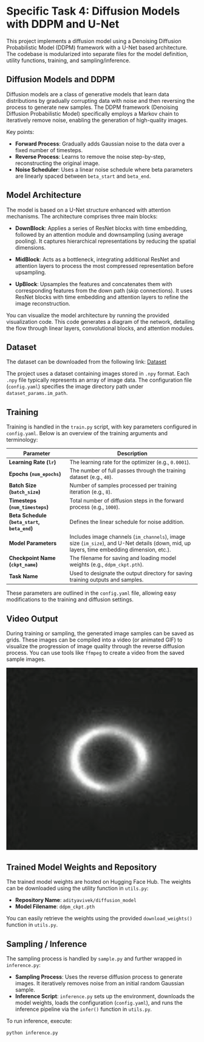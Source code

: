 # Specific Task 4: Diffusion Models with DDPM and U-Net

This project implements a diffusion model using a Denoising Diffusion Probabilistic Model (DDPM) framework with a U-Net based architecture. The codebase is modularized into separate files for the model definition, utility functions, training, and sampling/inference.

## Diffusion Models and DDPM

Diffusion models are a class of generative models that learn data distributions by gradually corrupting data with noise and then reversing the process to generate new samples. The DDPM framework (Denoising Diffusion Probabilistic Model) specifically employs a Markov chain to iteratively remove noise, enabling the generation of high-quality images.

Key points:
- **Forward Process**: Gradually adds Gaussian noise to the data over a fixed number of timesteps.
- **Reverse Process**: Learns to remove the noise step-by-step, reconstructing the original image.
- **Noise Scheduler**: Uses a linear noise schedule where beta parameters are linearly spaced between `beta_start` and `beta_end`.

## Model Architecture

The model is based on a U-Net structure enhanced with attention mechanisms. The architecture comprises three main blocks:

- **DownBlock**: Applies a series of ResNet blocks with time embedding, followed by an attention module and downsampling (using average pooling). It captures hierarchical representations by reducing the spatial dimensions.
  
- **MidBlock**: Acts as a bottleneck, integrating additional ResNet and attention layers to process the most compressed representation before upsampling.
  
- **UpBlock**: Upsamples the features and concatenates them with corresponding features from the down path (skip connections). It uses ResNet blocks with time embedding and attention layers to refine the image reconstruction.

You can visualize the model architecture by running the provided visualization code. This code generates a diagram of the network, detailing the flow through linear layers, convolutional blocks, and attention modules.

## Dataset

The dataset can be downloaded from the following link:
[Dataset](https://drive.google.com/file/d/1cJyPQzVOzsCZQctNBuHCqxHnOY7v7UiA/view?usp=sharing)

The project uses a dataset containing images stored in `.npy` format. Each `.npy` file typically represents an array of image data. The configuration file (`config.yaml`) specifies the image directory path under `dataset_params.im_path`.

## Training

Training is handled in the `train.py` script, with key parameters configured in `config.yaml`. Below is an overview of the training arguments and terminology:

| **Parameter**                      | **Description** |
|------------------------------------|----------------|
| **Learning Rate (`lr`)**           | The learning rate for the optimizer (e.g., `0.0001`). |
| **Epochs (`num_epochs`)**          | The number of full passes through the training dataset (e.g., `40`). |
| **Batch Size (`batch_size`)**      | Number of samples processed per training iteration (e.g., `8`). |
| **Timesteps (`num_timesteps`)**    | Total number of diffusion steps in the forward process (e.g., `1000`). |
| **Beta Schedule (`beta_start`, `beta_end`)** | Defines the linear schedule for noise addition. |
| **Model Parameters**               | Includes image channels (`im_channels`), image size (`im_size`), and U-Net details (down, mid, up layers, time embedding dimension, etc.). |
| **Checkpoint Name (`ckpt_name`)**  | The filename for saving and loading model weights (e.g., `ddpm_ckpt.pth`). |
| **Task Name**                      | Used to designate the output directory for saving training outputs and samples. |


These parameters are outlined in the `config.yaml` file, allowing easy modifications to the training and diffusion settings.

## Video Output

During training or sampling, the generated image samples can be saved as grids. These images can be compiled into a video (or animated GIF) to visualize the progression of image quality through the reverse diffusion process. You can use tools like `ffmpeg` to create a video from the saved sample images.

[![Watch the video](https://raw.githubusercontent.com/adityavivekanand/GSOC_2025_ML4SCI/main/Results/ST4_thumbnail.png)](https://raw.githubusercontent.com/adityavivekanand/GSOC_2025_ML4SCI/main/Results/output-video.avi)

## Trained Model Weights and Repository

The trained model weights are hosted on Hugging Face Hub. The weights can be downloaded using the utility function in `utils.py`:
- **Repository Name**: `adityavivek/diffusion_model`
- **Model Filename**: `ddpm_ckpt.pth`

You can easily retrieve the weights using the provided `download_weights()` function in `utils.py`.

## Sampling / Inference

The sampling process is handled by `sample.py` and further wrapped in `inference.py`:
- **Sampling Process**: Uses the reverse diffusion process to generate images. It iteratively removes noise from an initial random Gaussian sample.
- **Inference Script**: `inference.py` sets up the environment, downloads the model weights, loads the configuration (`config.yaml`), and runs the inference pipeline via the `infer()` function in `utils.py`.

To run inference, execute:
```bash
python inference.py

